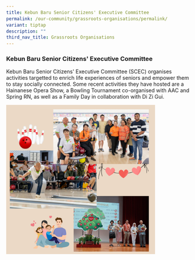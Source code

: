 ```yaml
---
title: Kebun Baru Senior Citizens' Executive Committee
permalink: /our-community/grassroots-organisations/permalink/
variant: tiptap
description: ""
third_nav_title: Grassroots Organisations
---
```

<h3><strong>Kebun Baru Senior Citizens' Executive Committee</strong></h3><p>Kebun Baru Senior Citizens' Executive Committee (SCEC) organises activities targetted to enrich life experiences of seniors and empower them to stay socially connected. Some recent activities they have hosted are a Hainanese Opera Show, a Bowling Tournament co-organised with AAC and Spring RN, as well as a Family Day in collaboration with Di Zi Gui.</p><div class="isomer-image-wrapper"><img style="width: 80%;" height="auto" width="100%" alt="" src="/images/scec.png"></div><p></p>